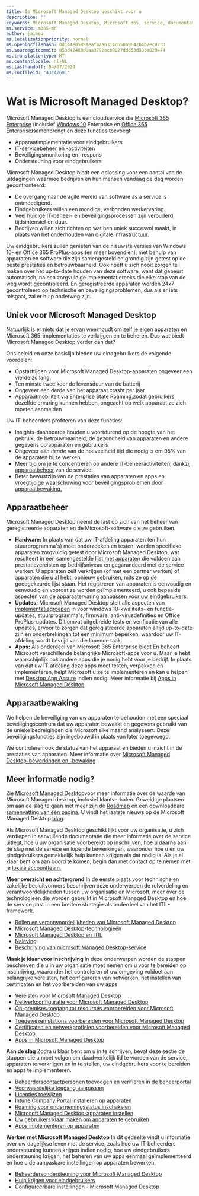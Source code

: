 ```yaml
---
title: Is Microsoft Managed Desktop geschikt voor u
description: ''
keywords: Microsoft Managed Desktop, Microsoft 365, service, documentatie
ms.service: m365-md
author: jaimeo
ms.localizationpriority: normal
ms.openlocfilehash: 0d144e05091eafa2a6314c65869642b4b7ecd233
ms.sourcegitcommit: 053d42480d8aa3792ecb0027ddd53d383a029474
ms.translationtype: MT
ms.contentlocale: nl-NL
ms.lasthandoff: 04/07/2020
ms.locfileid: "43142681"
---
```

# <a name="what-is-microsoft-managed-desktop"></a>Wat is Microsoft Managed Desktop?


Microsoft Managed Desktop is een cloudservice die [Microsoft 365 Enterprise](https://docs.microsoft.com/microsoft-365/enterprise/microsoft-365-overview) (inclusief [Windows 10](https://docs.microsoft.com/windows/windows-10/) Enterprise en [Office 365 Enterprise)](https://www.microsoft.com/microsoft-365/business/compare-more-office-365-for-business-plans)samenbrengt en deze functies toevoegt:

- Apparaatimplementatie voor eindgebruikers
- IT-servicebeheer en -activiteiten
- Beveiligingsmonitoring en -respons
- Ondersteuning voor eindgebruikers

Microsoft Managed Desktop biedt een oplossing voor een aantal van de uitdagingen waarmee bedrijven en hun mensen vandaag de dag worden geconfronteerd:
- De overgang naar de agile wereld van software as a service is ontmoedigend.
- Eindgebruikers willen een mondige, verbonden werkervaring.
- Veel huidige IT-beheer- en beveiligingsprocessen zijn verouderd, tijdsintensief en duur.
- Bedrijven willen zich richten op wat hen uniek succesvol maakt, in plaats van het onderhouden van digitale infrastructuur.

Uw eindgebruikers zullen genieten van de nieuwste versies van Windows 10- en Office 365 ProPlus-apps (en meer bovendien), met behulp van apparaten en software die zijn samengesteld en grondig zijn getest op de beste prestaties en betrouwbaarheid. Ook hoeft u zich nooit zorgen te maken over het up-to-date houden van deze software, want dat gebeurt automatisch, na een zorgvuldige implementatiereeks die elke stap van de weg wordt gecontroleerd. En geregistreerde apparaten worden 24x7 gecontroleerd op technische en beveiligingsproblemen, dus als er iets misgaat, zal er hulp onderweg zijn.


## <a name="unique-to-microsoft-managed-desktop"></a>Uniek voor Microsoft Managed Desktop

Natuurlijk is er niets dat je ervan weerhoudt om zelf je eigen apparaten en Microsoft 365-implementaties te verkrijgen en te beheren. Dus wat biedt Microsoft Managed Desktop verder dan dat?

Ons beleid en onze basislijn bieden uw eindgebruikers de volgende voordelen:

- Opstarttijden voor Microsoft Managed Desktop-apparaten ongeveer een vierde zo lang.
- Ten minste twee keer de levensduur van de batterij
- Ongeveer een derde van het apparaat crasht per jaar
- Apparaatmobiliteit via [Enterprise State Roaming,](https://docs.microsoft.com/azure/active-directory/devices/enterprise-state-roaming-overview)zodat gebruikers dezelfde ervaring kunnen hebben, ongeacht op welk apparaat ze zich moeten aanmelden

Uw IT-beheerders profiteren van deze functies:

- Insights-dashboards houden u voortdurend op de hoogte van het gebruik, de betrouwbaarheid, de gezondheid van apparaten en andere gegevens op apparaten en gebruikers
- Ongeveer *een tiende* van de hoeveelheid tijd die nodig is om 95% van de apparaten bij te werken
- Meer tijd om je te concentreren op andere IT-beheeractiviteiten, dankzij [apparaatbeheer](#device-management) van de service.
- Beter bewustzijn van de prestaties van apparaten en apps en vroegtijdige waarschuwing voor beveiligingsproblemen door [apparaatbewaking.](#device-monitoring)

## <a name="device-management"></a>Apparaatbeheer
Microsoft Managed Desktop neemt de last op zich van het beheer van geregistreerde apparaten en de Microsoft-software die ze gebruiken.

- **Hardware:** In plaats van dat uw IT-afdeling apparaten (en hun stuurprogramma's) moet onderzoeken en testen, worden specifieke apparaten zorgvuldig getest door Microsoft Managed Desktop, wat resulteert in een samengestelde [lijst met apparaten](../service-description/device-list.md) die voldoen aan prestatievereisten op bedrijfsniveau en gegarandeerd met de service werken. U apparaten zelf verkrijgen (of met een partner werken) of apparaten die u al hebt, opnieuw gebruiken, mits ze op de goedgekeurde lijst staan. Het registreren van apparaten is eenvoudig en eenvoudig en voordat ze worden geïmplementeerd, u ook bepaalde aspecten van de apparaatervaring [aanpassen](../working-with-managed-desktop/config-setting-overview.md) voor uw eindgebruikers.
- **Updates:** Microsoft Managed Desktop stelt alle aspecten van [implementatiegroepen](../service-description/updates.md) in voor windows 10-kwaliteits- en functie-updates, stuurprogramma's, firmware, anti-virusdefinities en Office ProPlus-updates. Dit omvat uitgebreide tests en verificatie van alle updates, ervoor te zorgen dat geregistreerde apparaten altijd up-to-date zijn en onderbrekingen tot een minimum beperken, waardoor uw IT-afdeling wordt bevrijd van die lopende taak.
- **Apps:** Als onderdeel van Microsoft 365 Enterprise biedt En beheert Microsoft verschillende belangrijke Microsoft-apps voor u. Maar je hebt waarschijnlijk ook andere apps die je nodig hebt voor je bedrijf. In plaats van dat uw IT-afdeling deze apps moet testen, verpakken en implementeren, helpt Microsoft u ze te implementeren en kan u helpen met [Desktop App Assure](https://docs.microsoft.com/fasttrack/win-10-desktop-app-assure) indien nodig. Meer informatie bij [Apps in Microsoft Managed Desktop](../get-ready/apps.md).


## <a name="device-monitoring"></a>Apparaatbewaking

We helpen de beveiliging van uw apparaten te behouden met een speciaal beveiligingscentrum dat uw apparaten bewaakt en gegevens gebruikt van de unieke bedreigingen die Microsoft elke maand analyseert. Deze beveiligingsfuncties zijn ingebouwd in plaats van later toegevoegd.

We controleren ook de status van het apparaat en bieden u inzicht in de prestaties van apparaten. Meer informatie over [Microsoft Managed Desktop-bewerkingen en -bewaking](../service-description/operations-and-monitoring.md)


## <a name="need-more-details"></a>Meer informatie nodig?
Zie [Microsoft Managed Desktop](https://aka.ms/mmd)voor meer informatie over de waarde van Microsoft Managed desktop, inclusief klantverhalen. Geweldige plaatsen om aan de slag te gaan met meer zijn de [Roadmap](https://aka.ms/AA6jiam) en een downloadbare [samenvatting van één pagina.](https://aka.ms/AA6ob3h) U vindt het laatste nieuws op de Microsoft Managed Desktop [blog](https://aka.ms/AA6l2dd).

Als Microsoft Managed Desktop geschikt lijkt voor uw organisatie, u zich verdiepen in aanvullende documentatie die meer informatie over de service uitlegt, hoe u uw organisatie voorbereidt op inschrijven, hoe u daarna aan de slag met de service en lopende bewerkingen, waaronder hoe u en uw eindgebruikers gemakkelijk hulp kunnen krijgen als dat nodig is. Als je al klaar bent om aan boord te komen, begin dan met contact op te nemen met je [lokale accountteam.](https://pages.email.office.com/contactmmd/)

**Meer overzicht en achtergrond** In de eerste plaats voor technische en zakelijke besluitvormers beschrijven deze onderwerpen de rolverdeling en verantwoordelijkheden tussen uw organisatie en Microsoft, meer over de technologieën die worden gebruikt in Microsoft Managed Desktop en hoe de service past in een bredere strategie als onderdeel van het ITIL-framework.

- [Rollen en verantwoordelijkheden van Microsoft Managed Desktop](roles-and-responsibilities.md)
- [Microsoft Managed Desktop-technologieën](technologies.md)
- [Microsoft Managed Desktop en ITIL](../MMD-and-ITSM.md)
- [Naleving](compliance.md)
- [Beschrijving van microsoft Managed Desktop-service](https://docs.microsoft.com/microsoft-365/managed-desktop/service-description/)

**Maak je klaar voor inschrijving** In deze onderwerpen worden de stappen beschreven die u in uw organisatie moet nemen om u voor te bereiden op inschrijving, waaronder het controleren of uw omgeving voldoet aan belangrijke vereisten, het configureren van netwerken, het instellen van certificaten en het voorbereiden van uw apps.

- [Vereisten voor Microsoft Managed Desktop](../get-ready/prerequisites.md)
- [Netwerkconfiguratie voor Microsoft Managed Desktop](../get-ready/network.md)
- [On-premises toegang tot resources voorbereiden voor Microsoft Managed Desktop](../get-ready/authentication.md)
- [Toegewezen stations voorbereiden voor Microsoft Managed Desktop](../get-ready/mapped-drives.md)
- [Certificaten en netwerkprofielen voorbereiden voor Microsoft Managed Desktop](../get-ready/certs-wifi-lan.md)
- [Apps in Microsoft Managed Desktop](../get-ready/apps.md)

**Aan de slag** Zodra u klaar bent om u in te schrijven, bevat deze sectie de stappen die u moet volgen om daadwerkelijk lid te worden van de service, apparaten te verkrijgen en in te stellen, uw eindgebruikers voor te bereiden en apps te implementeren.

- [Beheerderscontactpersonen toevoegen en verifiëren in de beheerportal](../get-started/add-admin-contacts.md)
- [Voorwaardelijke toegang aanpassen](../get-started/conditional-access.md)
- [Licenties toewijzen](../get-started/assign-licenses.md)
- [Intune Company Portal installeren op apparaten](../get-started/company-portal.md)
- [Roaming voor ondernemingsstatus inschakelen](../get-started/enterprise-state-roaming.md)
- [Microsoft Managed Desktop-apparaten instellen](../get-started/set-up-devices.md)
- [Uw gebruikers klaar maken om apparaten te gebruiken](../get-started/get-started-devices.md)
- [Apps implementeren op apparaten](../get-started/deploy-apps.md)

**Werken met Microsoft Managed Desktop** In dit gedeelte vindt u informatie over uw dagelijkse leven met de service, zoals hoe uw IT-beheerders ondersteuning kunnen krijgen indien nodig, hoe uw eindgebruikers ondersteuning krijgen, het beheren van uw apps eenmaal geïmplementeerd en hoe u de aanpasbare instellingen op apparaten bewerken.

- [Beheerdersondersteuning voor Microsoft Managed Desktop](../working-with-managed-desktop/admin-support.md)
- [Hulp krijgen voor eindgebruikers](../working-with-managed-desktop/end-user-support.md)
- [Configureerbare instellingen - Microsoft Managed Desktop](../working-with-managed-desktop/config-setting-overview.md)





<!--When you enroll in Microsoft Managed Desktop, Microsoft provides you with devices that are configured to join your Azure Active Directory tenant. Windows 10, Office 365, and some apps and features associated with [Microsoft 365 Enterprise E5](https://www.microsoft.com/microsoft-365/compare-all-microsoft-365-plans) are installed (by Microsoft) on your devices. When your employees who are using these devices need help, they contact Microsoft Managed Desktop support (provided by Microsoft) through a custom chat app.--> 

<!--With Microsoft Managed Desktop, you get **software as a service** (Microsoft 365 E5), **Device as a service** (Microsoft Surface devices ready to use), and **IT support as a service** (Help desk and more).--> 
 

